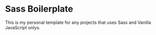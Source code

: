 # Sass Boilerplate
This is my personal template for any projects that uses Sass and Vanilla JavaScript onlys.
